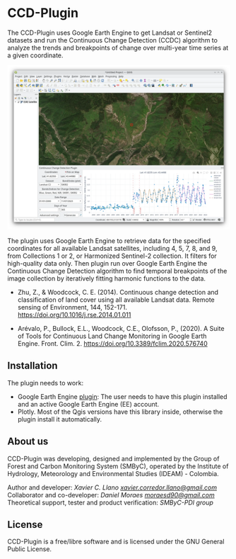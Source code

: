 # CCD-Plugin

The CCD-Plugin uses Google Earth Engine to get Landsat or Sentinel2 datasets and run the Continuous Change Detection 
(CCDC) algorithm to analyze the trends and breakpoints of change over multi-year time series at a given coordinate.

![](screenshot.webp)

The plugin uses Google Earth Engine to retrieve data for the specified coordinates for all available Landsat satellites, 
including 4, 5, 7, 8, and 9, from Collections 1 or 2, or Harmonized Sentinel-2 collection. It filters for high-quality 
data only. Then plugin run over Google Earth Engine the Continuous Change Detection algorithm to find temporal 
breakpoints of the image collection by iteratively fitting harmonic functions to the data.

- Zhu, Z., & Woodcock, C. E. (2014). Continuous change detection and classification of land cover using all available Landsat data. Remote sensing of Environment, 144, 152-171. https://doi.org/10.1016/j.rse.2014.01.011

- Arévalo, P., Bullock, E.L., Woodcock, C.E., Olofsson, P., (2020). A Suite of Tools for Continuous Land Change Monitoring in Google Earth Engine. Front. Clim. 2. https://doi.org/10.3389/fclim.2020.576740

## Installation

The plugin needs to work:

- Google Earth Engine [plugin](https://gee-community.github.io/qgis-earthengine-plugin/ ): The user needs to have this plugin installed and an active Google Earth Engine (EE) account.
- Plotly. Most of the Qgis versions have this library inside, otherwise the plugin install it automatically.

## About us

CCD-Plugin was developing, designed and implemented by the Group of Forest and Carbon Monitoring System (SMByC), operated by the Institute of Hydrology, Meteorology and Environmental Studies (IDEAM) - Colombia.

Author and developer: *Xavier C. Llano* *<xavier.corredor.llano@gmail.com>*  
Collaborator and co-developer: *Daniel Moraes* *<moraesd90@gmail.com>*  
Theoretical support, tester and product verification: *SMByC-PDI group*  

## License

CCD-Plugin is a free/libre software and is licensed under the GNU General Public License.
